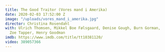 ```yaml
---
title: The Good Traitor (Vores mand i Amerika)
date: 2020-02-03 17:52:00 Z
image: "/uploads/vores_mand_i_amerika.jpg"
director: Christina Rosendahl
with: Ulrich Thomsen, Mikkel Boe Følsgaard, Denise Gough, Burn Gorman, Ross McCall,
  Zoe Tapper, Henry Goodman
imdb: https://www.imdb.com/title/tt10381120/
video: 389057366
---
```


